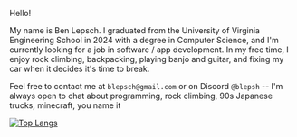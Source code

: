  Hello!

 My name is Ben Lepsch. I graduated from the University of Virginia Engineering School in 2024 with a degree in Computer Science, and I'm currently looking for a job in software / app development. In my free time, I enjoy rock climbing, backpacking, playing banjo and guitar, and fixing my car when it decides it's time to break.
 
 
 Feel free to contact me at `blepsch@gmail.com` or on Discord `@blepsh` -- I'm always open to chat about programming, rock climbing, 90s Japanese trucks, minecraft, you name it 

[![Top Langs](https://github-readme-stats.vercel.app/api/top-langs/?username=benlepsch&layout=compact&exclude_repo=Elara_Samples,gridworld)](https://github.com/anuraghazra/github-readme-stats)
